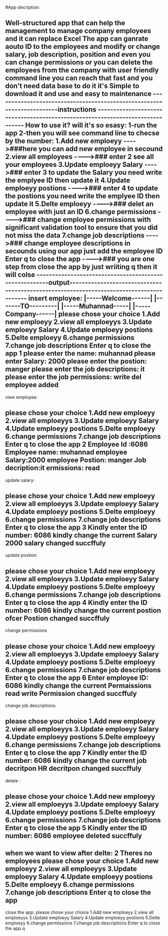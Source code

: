 #App decription:

Well-structured app that can help the management to manage company employees and it can replace Excel
The app can ganrate aouto ID to the employees and modify or change salary, job description, position and even you can change permissions or you can delete the employees from the company
with user friendly command line you can reach that fast and you don't need data base to do it it's Simple to download it and use and easy to maintenance
-----------------------------------------------------------------------instructions ------------------------------------------------------------------------------
How to use it?
will it's so esasy:
1-run the app
2-then you will see command line to checse by the number: 
    1.Add new emploeyy ---->###here you can add new employee in secound 
    2.view all employees  ---->### enter 2  see all your employees
    3.Update emploeyy Salary ---->### enter 3  to update the Salary you need write the emplyee ID then update it
    4.Update  emploeyy postions ---->### enter 4  to update the postions you need write the emplyee ID then update it
    5.Delte  emploeyy ---->###   delet an employee with just an ID 
    6.change permissions ---->### change employee permissions with significant validation tool to ensure that you did not miss the data
    7.change job descriptions ---->### change employee descriptions in secounds using our app just add the employee ID 
    Enter q to close the app ---->### you are one step from close the app by just wriiting q then it will colse 
-------------------------------------------------------output----------------------------------------------------------------------------------------
insert employee:
|-----Welcome------|
|-------TO---------|
|-----Muhannad-----|
|-----Company------|
please chose your choice
1.Add new emploeyy
2.view all emploeyys
3.Update emploeyy Salary
4.Update  emploeyy postions
5.Delte  emploeyy
6.change permissions
7.change job descriptions
Enter q to close the app
1
please enter the name:
muhannad
please enter Salary:
2000
please enter the postion:
manger
please enter the job descriptions:
it
please enter the job permissions:
write del
employee added
---------------------------------------------------------------------------------------------------------------------------------------------------
view employee:


please chose your choice
1.Add new emploeyy
2.view all emploeyys
3.Update emploeyy Salary
4.Update  emploeyy postions
5.Delte  emploeyy
6.change permissions
7.change job descriptions
Enter q to close the app
2
 Employee Id :6086
 Employee name: muhannad
 employee Salary:2000
 employee Postion: manger
 Job decription:it
 ermissions: read
----------------------------------------------------------------------------------------------------------------------------------------------------
update salary:

please chose your choice
1.Add new emploeyy
2.view all emploeyys
3.Update emploeyy Salary
4.Update  emploeyy postions
5.Delte  emploeyy
6.change permissions
7.change job descriptions
Enter q to close the app
3
Kindly enter the ID number:
6086
kindly change the current Salary
2000
salary changed succffuly
----------------------------------------------------------------------------------------------------------------------------------------------------
update postion:

please chose your choice
1.Add new emploeyy
2.view all emploeyys
3.Update emploeyy Salary
4.Update  emploeyy postions
5.Delte  emploeyy
6.change permissions
7.change job descriptions
Enter q to close the app
4
Kindly enter the ID number:
6086
kindly change the current postion
ofcer
Postion changed succffuly
----------------------------------------------------------------------------------------------------------------------------------------------------
change permissions

please chose your choice
1.Add new emploeyy
2.view all emploeyys
3.Update emploeyy Salary
4.Update  emploeyy postions
5.Delte  emploeyy
6.change permissions
7.change job descriptions
Enter q to close the app
6
Enter employee ID:
6086
kindly change the current Permaissions
read write
Permission changed succffuly
----------------------------------------------------------------------------------------------------------------------------------------------------
change job descriptions:

please chose your choice
1.Add new emploeyy
2.view all emploeyys
3.Update emploeyy Salary
4.Update  emploeyy postions
5.Delte  emploeyy
6.change permissions
7.change job descriptions
Enter q to close the app
7
Kindly enter the ID number:
6086
kindly change the current job decritpon
HR
decritpon changed succffuly
----------------------------------------------------------------------------------------------------------------------------------------------------
delete :

please chose your choice
1.Add new emploeyy
2.view all emploeyys
3.Update emploeyy Salary
4.Update  emploeyy postions
5.Delte  emploeyy
6.change permissions
7.change job descriptions
Enter q to close the app
5
Kindly enter the ID number:
6086
employee deleted succffuly
----------------------------------------------------------------------------------------------------------------------------------------------------
when we want to view after delte:
2
Theres no employees
please chose your choice
1.Add new emploeyy
2.view all emploeyys
3.Update emploeyy Salary
4.Update  emploeyy postions
5.Delte  emploeyy
6.change permissions
7.change job descriptions
Enter q to close the app
----------------------------------------------------------------------------------------------------------------------------------------------------
close the app:
please chose your choice
1.Add new emploeyy
2.view all emploeyys
3.Update emploeyy Salary
4.Update  emploeyy postions
5.Delte  emploeyy
6.change permissions
7.change job descriptions
Enter q to close the app
q